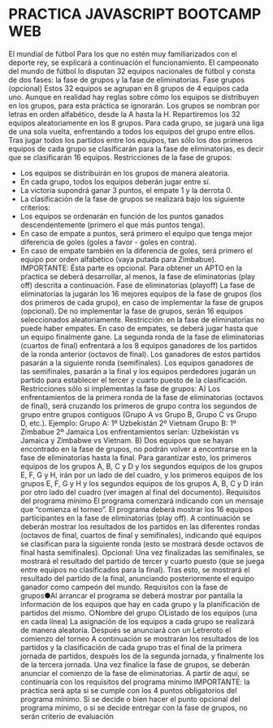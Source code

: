 # PRACTICA JAVASCRIPT BOOTCAMP WEB
El mundial de fútbol
Para los que no estén muy familiarizados con el deporte rey, se explicará a continuación el
funcionamiento.
El campeonato del mundo de fútbol lo disputan 32 equipos nacionales de fútbol y consta de dos
fases: la fase de grupos y la fase de eliminatorias.
Fase grupos (opcional)
Estos 32 equipos se agrupan en 8 grupos de 4 equipos cada uno. Aunque en realidad hay reglas
sobre cómo los equipos se distribuyen en los grupos, para esta práctica se ignorarán.
Los grupos se nombran por letras en orden alfabético, desde la A hasta la H.
Repartiremos los 32 equipos aleatoriamente en los 8 grupos. Para cada grupo, se jugará una liga
de una sola vuelta, enfrentando a todos los equipos del grupo entre ellos.
Tras jugar todos los partidos entre los equipos, tan sólo los dos primeros equipos de cada grupo
se clasificarán para la fase de eliminatorias, es decir que se clasificarán 16 equipos.
Restricciones de la fase de grupos:
- Los equipos se distribuirán en los grupos de manera aleatoria.
- En cada grupo, todos los equipos deberán jugar entre sí.
- La victoria supondrá ganar 3 puntos, el empate 1 y la derrota 0.
- La clasificación de la fase de grupos se realizará bajo los siguiente criterios:
- Los equipos se ordenarán en función de los puntos ganados descendentemente
(primero el que más puntos tenga).
- En caso de empate a puntos, será primero el equipo que tenga mejor diferencia de
goles (goles a favor - goles en contra).
- En caso de empate también en la diferencia de goles, será primero el equipo por
orden alfabético (vaya putada para Zimbabue).
IMPORTANTE: Ésta parte es opcional. Para obtener un APTO en la pŕactica se deberá
desarrollar, al menos, la fase de eliminatorias (play off) descrita a continuación.
Fase de eliminatorias (playoff)
La fase de eliminatorias la jugarán los 16 mejores equipos de la fase de grupos (los dos primeros
de cada grupo), en caso de implementar la fase de grupos (opcional). De no implementar la fase
de grupos, serán 16 equipos seleccionados aleatoriamente.
Restricción: en la fase de eliminatorias no puede haber empates. En caso de empates, se deberá
jugar hasta que un equipo finalmente gane.
La segunda ronda de la fase de eliminatorias (cuartos de final) enfrentará a los 8 equipos
ganadores de los partidos de la ronda anterior (octavos de final). Los ganadores de estos partidos
pasarán a la siguiente ronda (semifinales).
Los equipos ganadores de las semifinales, pasarán a la final y los equipos perdedores jugarán un
partido para establecer el tercer y cuarto puesto de la clasificación.
Restricciones sólo si implementas la fase de grupos:
A) Los enfrentamientos de la primera ronda de la fase de eliminatorias (octavos de final), será
cruzando los primeros de grupo contra los segundos de grupo entre grupos contiguos (Grupo A
vs Grupo B, Grupo C vs Grupo D, etc.).
Ejemplo:
Grupo A:
1º Uzbekistán
2º Vietnam
Grupo B:
1º Zimbabue
2º Jamaica
Los enfrentamientos serían: Uzbekistán vs Jamaica y Zimbabwe vs Vietnam.
B) Dos equipos que se hayan encontrado en la fase de grupos, no podrán volver a encontrarse en
la fase de eliminatorias hasta la final. Para garantizar esto, los primeros equipos de los grupos A,
B, C y D y los segundos equipos de los grupos E, F, G y H, irán por un lado de del cuadro, y los
primeros equipos de los grupos E, F, G y H y los segundos equipos de los grupos A, B, C y D irán
por otro lado del cuadro (ver imagen al final del documento).
Requisitos del programa mínimo
El programa comenzará indicando con un mensaje que “comienza el torneo”.
El programa deberá mostrar los 16 equipos participantes en la fase de eliminatorias (play
off).
A continuación se deberán mostrar los resultados de los partidos en las diferentes rondas
(octavos de final, cuartos de final y semifinales), indicando qué equipos se clasifican para
la siguiente ronda (esto se mostrará desde octavos de final hasta semifinales).
Opcional: Una vez finalizadas las semifinales, se mostrará el resultado del partido de
tercer y cuarto puesto (que se juega entre equipos no clasificados para la final).
Tras esto, se mostrará el resultado del partido de la final, anunciando posteriormente el
equipo ganador como campeón del mundo.
Requisitos con la fase de grupos●Al arrancar el programa se deberá mostrar por pantalla la información de los equipos que
hay en cada grupo y la planificación de partidos del mismo.
○Nombre del grupo
○Listado de los equipos (una en cada línea)
La asignación de los equipos a cada grupo se realizará de manera aleatoria.
Después se anunciará con un Letreroto el comienzo del torneo
A continuación se mostrarán los resultados de los partidos y la clasificación de cada
grupo tras el final de la primera jornada de partidos, después los de la segunda jornada, y
finalmente los de la tercera jornada.
Una vez finalice la fase de grupos, se deberán anunciar el comienzo de la fase de
eliminatorias.
A partir de aquí, se continuaría con los requisitos del programa mínimo
IMPORTANTE: la práctica será apta si se cumple con los 4 puntos obligatorios del
programa mínimo. Si se decide o bien hacer el punto opcional del programa mínimo, o si se
decide entregar con la fase de grupos, no serán criterio de evaluación